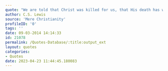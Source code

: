 ```yaml
---
quote: "We are told that Christ was killed for us, that His death has washed out our sins, and that by dying He has disabled death itself. That is the formula. That is Christianity. That is what has to be believed. Any theories we build up as to how Christ's death did all this are, in my view, quite secondary: mere plans or diagrams to be left alone if they do not help us, and, if they do help us, not to be confused with the thing itself."
author: C.S. Lewis
source: 'Mere Christianity'
profileID: '0'
tags: ''
date: 09-03-2014 14:14:33
id: 21078
permalink: /Quotes-Database/:title:output_ext
layout: quotes
categories:
- Quotes
date: 2023-04-23 11:44:45.180083
---
```

